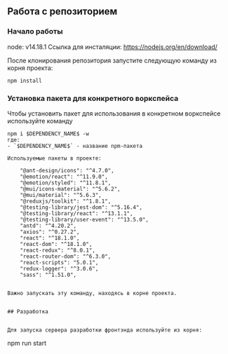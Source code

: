 ## Работа с репозиторием

### Начало работы

node: v14.18.1
Cсылка для инсталяции: https://nodejs.org/en/download/

После клонирования репозитория запустите следующую команду из корня проекта:

```
npm install
```

### Установка пакета для конкретного воркспейса

Чтобы установить пакет для использования в конкретном воркспейсе используйте команду

```
npm i $DEPENDENCY_NAME$ -w
где:
- `$DEPENDENCY_NAME$` - название npm-пакета

Используемые пакеты в проекте:

    "@ant-design/icons": "^4.7.0",
    "@emotion/react": "^11.9.0",
    "@emotion/styled": "^11.8.1",
    "@mui/icons-material": "^5.6.2",
    "@mui/material": "^5.6.3",
    "@reduxjs/toolkit": "^1.8.1",
    "@testing-library/jest-dom": "^5.16.4",
    "@testing-library/react": "^13.1.1",
    "@testing-library/user-event": "^13.5.0",
    "antd": "^4.20.2",
    "axios": "^0.27.2",
    "react": "^18.1.0",
    "react-dom": "^18.1.0",
    "react-redux": "^8.0.1",
    "react-router-dom": "^6.3.0",
    "react-scripts": "5.0.1",
    "redux-logger": "^3.0.6",
    "sass": "^1.51.0",


Важно запускать эту команду, находясь в корне проекта.


## Разработка


Для запуска сервера разработки фронтэнда используйте из корня:

```

npm run start

```

```
